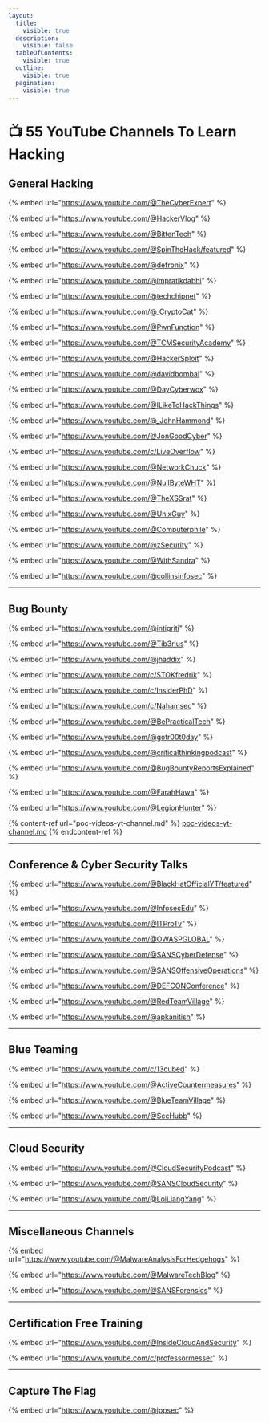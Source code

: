 ```yaml
---
layout:
  title:
    visible: true
  description:
    visible: false
  tableOfContents:
    visible: true
  outline:
    visible: true
  pagination:
    visible: true
---
```


# 📺 55 YouTube Channels To Learn Hacking

## General Hacking

{% embed url="https://www.youtube.com/@TheCyberExpert" %}

{% embed url="https://www.youtube.com/@HackerVlog" %}

{% embed url="https://www.youtube.com/@BittenTech" %}

{% embed url="https://www.youtube.com/@SpinTheHack/featured" %}

{% embed url="https://www.youtube.com/@defronix" %}

{% embed url="https://www.youtube.com/@impratikdabhi" %}

{% embed url="https://www.youtube.com/@techchipnet" %}

{% embed url="https://www.youtube.com/@_CryptoCat" %}

{% embed url="https://www.youtube.com/@PwnFunction" %}

{% embed url="https://www.youtube.com/@TCMSecurityAcademy" %}

{% embed url="https://www.youtube.com/@HackerSploit" %}

{% embed url="https://www.youtube.com/@davidbombal" %}

{% embed url="https://www.youtube.com/@DayCyberwox" %}

{% embed url="https://www.youtube.com/@ILikeToHackThings" %}

{% embed url="https://www.youtube.com/@_JohnHammond" %}

{% embed url="https://www.youtube.com/@JonGoodCyber" %}

{% embed url="https://www.youtube.com/c/LiveOverflow" %}

{% embed url="https://www.youtube.com/@NetworkChuck" %}

{% embed url="https://www.youtube.com/@NullByteWHT" %}

{% embed url="https://www.youtube.com/@TheXSSrat" %}

{% embed url="https://www.youtube.com/@UnixGuy" %}

{% embed url="https://www.youtube.com/@Computerphile" %}

{% embed url="https://www.youtube.com/@zSecurity" %}

{% embed url="https://www.youtube.com/@WithSandra" %}

{% embed url="https://www.youtube.com/@collinsinfosec" %}

***

## Bug Bounty

{% embed url="https://www.youtube.com/@intigriti" %}

{% embed url="https://www.youtube.com/@Tib3rius" %}

{% embed url="https://www.youtube.com/@jhaddix" %}

{% embed url="https://www.youtube.com/c/STOKfredrik" %}

{% embed url="https://www.youtube.com/c/InsiderPhD" %}

{% embed url="https://www.youtube.com/c/Nahamsec" %}

{% embed url="https://www.youtube.com/@BePracticalTech" %}

{% embed url="https://www.youtube.com/@gotr00t0day" %}

{% embed url="https://www.youtube.com/@criticalthinkingpodcast" %}

{% embed url="https://www.youtube.com/@BugBountyReportsExplained" %}

{% embed url="https://www.youtube.com/@FarahHawa" %}

{% embed url="https://www.youtube.com/@LegionHunter" %}

{% content-ref url="poc-videos-yt-channel.md" %}
[poc-videos-yt-channel.md](poc-videos-yt-channel.md)
{% endcontent-ref %}

***

## Conference & Cyber Security Talks

{% embed url="https://www.youtube.com/@BlackHatOfficialYT/featured" %}

{% embed url="https://www.youtube.com/@InfosecEdu" %}

{% embed url="https://www.youtube.com/@ITProTv" %}

{% embed url="https://www.youtube.com/@OWASPGLOBAL" %}

{% embed url="https://www.youtube.com/@SANSCyberDefense" %}

{% embed url="https://www.youtube.com/@SANSOffensiveOperations" %}

{% embed url="https://www.youtube.com/@DEFCONConference" %}

{% embed url="https://www.youtube.com/@RedTeamVillage" %}

{% embed url="https://www.youtube.com/@apkanitish" %}

***

## Blue Teaming

{% embed url="https://www.youtube.com/c/13cubed" %}

{% embed url="https://www.youtube.com/@ActiveCountermeasures" %}

{% embed url="https://www.youtube.com/@BlueTeamVillage" %}

{% embed url="https://www.youtube.com/@SecHubb" %}

***

## Cloud Security

{% embed url="https://www.youtube.com/@CloudSecurityPodcast" %}

{% embed url="https://www.youtube.com/@SANSCloudSecurity" %}

{% embed url="https://www.youtube.com/@LoiLiangYang" %}

***

## Miscellaneous Channels

{% embed url="https://www.youtube.com/@MalwareAnalysisForHedgehogs" %}

{% embed url="https://www.youtube.com/@MalwareTechBlog" %}

{% embed url="https://www.youtube.com/@SANSForensics" %}

***

## Certification Free Training

{% embed url="https://www.youtube.com/@InsideCloudAndSecurity" %}

{% embed url="https://www.youtube.com/c/professormesser" %}

***

## Capture The Flag

{% embed url="https://www.youtube.com/@ippsec" %}
